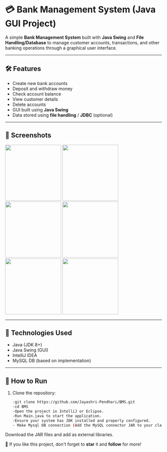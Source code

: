 # 💳 Bank Management System (Java GUI Project)

A simple **Bank Management System** built with **Java Swing** and **File Handling/Database** to manage customer accounts, transactions, and other banking operations through a graphical user interface.

---

## 🛠️ Features

- Create new bank accounts
- Deposit and withdraw money
- Check account balance
- View customer details
- Delete accounts
- GUI built using **Java Swing**
- Data stored using **file handling** / **JDBC** (optional)

---

## 📸 Screenshots

<p float="left">
  <img src="https://github.com/user-attachments/assets/8ab5d669-691c-41e4-9091-1eda86612dfe" width="180" />
  <img src="https://github.com/user-attachments/assets/c4d14d98-201f-42a8-996f-8ebcad18043f" width="180" />
  <img src="https://github.com/user-attachments/assets/4468ba36-d43e-42ea-ba7a-cffa8229f882" width="180" />
  <img src="https://github.com/user-attachments/assets/bece1280-ed3e-4399-a9a7-a23c1c2da461" width="180" />
  <img src="https://github.com/user-attachments/assets/f11d23f6-0068-4c2f-8c28-678a719c222c" width="180" />
  <img src="https://github.com/user-attachments/assets/39bd3f7d-e401-4be2-879f-31d7a25e8fdc" width="180" />
</p>

---

## 🧰 Technologies Used

- Java (JDK 8+)
- Java Swing (GUI)
- IntelliJ IDEA 
- MySQL DB (based on implementation)

---
## 🚀 How to Run

1. Clone the repository:
   ```bash
   -git clone https://github.com/Jayashri-Pendhari/BMS.git
   -cd BMS
   -Open the project in IntelliJ or Eclipse.
   -Run Main.java to start the application.
   -Ensure your system has JDK installed and properly configured.
   - Make Mysql DB connection (Add the MySQL connector JAR to your classpath.)
Download the JAR files and add as external libraries.

 📌 If you like this project, don't forget to **star** it and **follow** for more!
